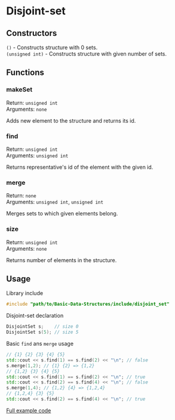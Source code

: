 # Disjoint-set

## Constructors

`()` - Constructs structure with 0 sets.
<br>
`(unsigned int)` - Constructs structure with given number of sets.

## Functions

### makeSet
Return: `unsigned int`
<br>
Arguments: `none`

Adds new element to the structure and returns its id.

### find
Return: `unsigned int`
<br>
Arguments: `unsigned int`

Returns representative's id of the element with the given id.

### merge
Return: `none`
<br>
Arguments: `unsigned int`, `unsigned int`

Merges sets to which given elements belong.

### size
Return: `unsigned int`
<br>
Arguments: `none`

Returns number of elements in the structure.

## Usage

Library include
```c++
#include "path/to/Basic-Data-Structures/include/disjoint_set"
```
Disjoint-set declaration
```c++
DisjointSet s;    // size 0
DisjointSet s(5); // size 5
```
Basic `find` ans `merge` usage
```c++
// {1} {2} {3} {4} {5}
std::cout << s.find(1) == s.find(2) << "\n"; // false
s.merge(1,2); // {1} {2} => {1,2}
// {1,2} {3} {4} {5}
std::cout << s.find(1) == s.find(2) << "\n"; // true
std::cout << s.find(2) == s.find(4) << "\n"; // false
s.merge(1,4); // {1,2} {4} => {1,2,4}
// {1,2,4} {3} {5}
std::cout << s.find(2) == s.find(4) << "\n"; // true
```
[Full example code](example.cpp)
